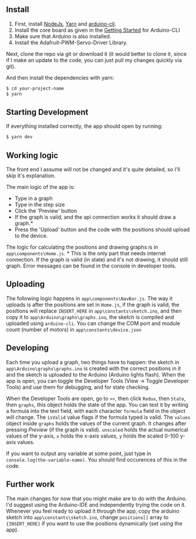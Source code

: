 ## Install

1. First, install [NodeJs](https://nodejs.org/en/download/), [Yarn](https://classic.yarnpkg.com/en/docs/install#windows-stable) and  [arduino-cli](https://arduino.github.io/arduino-cli/installation/).
2. Install the core board as given in the [Getting Started](https://arduino.github.io/arduino-cli/getting-started/) for Arduino-CLI
3. Make sure that Arduino is also installed.
4. Install the Adafruit-PWM-Servo-Driver Library.

Next, clone the repo via git or download it (it would better to clone it, since if I make an update to the code, you can just pull my changes quickly via git).

And then install the dependencies with yarn:

```bash
$ cd your-project-name
$ yarn
```

## Starting Development

If everything installed correctly, the app should open by running:

```bash
$ yarn dev
```

##  Working logic

The front end I assume will not be changed and it's quite detailed, so I'll skip it's explanation.

The main logic of the app is:

  * Type in a graph
  * Type in the step size
  * Click the 'Preview' button
  * If the graph is valid, and the api connection works it should draw a graph.*
  * Press the 'Upload' button and the code with the positions should upload to the device.

The logic for calculating the positions and drawing graphs is in `app\components\Home.js`.
\* This is the only part that needs internet connection. If the graph is valid (in state) and it's not drawing, it should still graph. Error messages can be found in the console in developer tools.
## Uploading

The following logic happens in `app\components\NavBar.js`.
The way it uploads is after the positions are set in `Home.js`, if the graph is valid, the positions will replace `INSERT_HERE` in `app\constants\sketch.ino`, and then copy it to `app\Arduino\graphs\graphs.ino`, the sketch is compiled and uploaded using `arduino-cli`. You can change the COM port and module count (number of motors) in `app\constants\device.json`

## Developing

Each time you upload a graph, two things have to happen: the sketch in `app\Arduino\graphs\graphs.ino` is created with the correct positions in it and the sketch is uploaded to the Arduino (Arduino lights flash).
When the app is open, you can toggle the Developer Tools (View -> Toggle Developer Tools) and use them for debugging, and for state checking.

When the Developer Tools are open, go to `>>`, then click `Redux`, then `State`, then `graphs`, this object holds the state of the app. You can test it by writing a formula into the text field, with each character `formula` field in the object will change.
The `isValid` value flags if the formula typed is valid.
The `values` object inside `graphs` holds the values of the current graph. It changes after pressing *Preview* (if the graph is valid). `unscaled` holds the actual numerical values of the y-axis, `x` holds the x-axis values, `y` holds the scaled 0-100 y-axis values.

If you want to output any variable at some point, just type in `console.log(the-variable-name)`. You should find occurences of this in the code.

## Further work
The main changes for now that you might make are to do with the Arduino. I'd suggest using the Arduino-IDE and independently trying the code on it. Whenever you feel ready to upload it through the app, copy the arduino sketch into `app\constants\sketch.ino`, change `positions[]` array to `{INSERT_HERE}` if you want to use the positions dynamically (set using the app).

